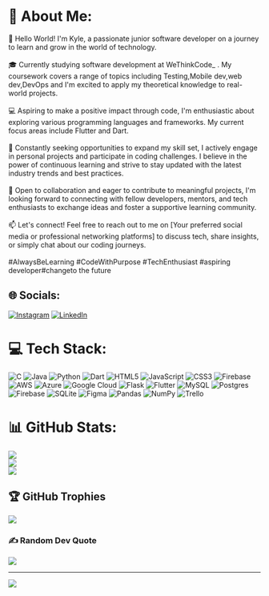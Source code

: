 # 💫 About Me:
👋 Hello World! I'm Kyle, a passionate junior software developer on a journey to learn and grow in the world of technology.<br><br>🎓 Currently studying software development at WeThinkCode_ . My coursework covers a range of topics including Testing,Mobile dev,web dev,DevOps and I'm excited to apply my theoretical knowledge to real-world projects.<br><br>💻 Aspiring to make a positive impact through code, I'm enthusiastic about exploring various programming languages and frameworks. My current focus areas include Flutter and Dart.<br><br>🌱 Constantly seeking opportunities to expand my skill set, I actively engage in personal projects and participate in coding challenges. I believe in the power of continuous learning and strive to stay updated with the latest industry trends and best practices.<br><br>🚀 Open to collaboration and eager to contribute to meaningful projects, I'm looking forward to connecting with fellow developers, mentors, and tech enthusiasts to exchange ideas and foster a supportive learning community.<br><br>📫 Let's connect! Feel free to reach out to me on [Your preferred social media or professional networking platforms] to discuss tech, share insights, or simply chat about our coding journeys.<br><br>#AlwaysBeLearning #CodeWithPurpose #TechEnthusiast #aspiring developer#changeto the future<br>


## 🌐 Socials:
[![Instagram](https://img.shields.io/badge/Instagram-%23E4405F.svg?logo=Instagram&logoColor=white)](https://instagram.com/officially.kyle) [![LinkedIn](https://img.shields.io/badge/LinkedIn-%230077B5.svg?logo=linkedin&logoColor=white)](https://www.linkedin.com/in/kyle-ndlovu-785214269/) 

# 💻 Tech Stack:
![C](https://img.shields.io/badge/c-%2300599C.svg?style=for-the-badge&logo=c&logoColor=white) ![Java](https://img.shields.io/badge/java-%23ED8B00.svg?style=for-the-badge&logo=openjdk&logoColor=white) ![Python](https://img.shields.io/badge/python-3670A0?style=for-the-badge&logo=python&logoColor=ffdd54) ![Dart](https://img.shields.io/badge/dart-%230175C2.svg?style=for-the-badge&logo=dart&logoColor=white) ![HTML5](https://img.shields.io/badge/html5-%23E34F26.svg?style=for-the-badge&logo=html5&logoColor=white) ![JavaScript](https://img.shields.io/badge/javascript-%23323330.svg?style=for-the-badge&logo=javascript&logoColor=%23F7DF1E) ![CSS3](https://img.shields.io/badge/css3-%231572B6.svg?style=for-the-badge&logo=css3&logoColor=white) ![Firebase](https://img.shields.io/badge/firebase-%23039BE5.svg?style=for-the-badge&logo=firebase) ![AWS](https://img.shields.io/badge/AWS-%23FF9900.svg?style=for-the-badge&logo=amazon-aws&logoColor=white) ![Azure](https://img.shields.io/badge/azure-%230072C6.svg?style=for-the-badge&logo=microsoftazure&logoColor=white) ![Google Cloud](https://img.shields.io/badge/GoogleCloud-%234285F4.svg?style=for-the-badge&logo=google-cloud&logoColor=white) ![Flask](https://img.shields.io/badge/flask-%23000.svg?style=for-the-badge&logo=flask&logoColor=white) ![Flutter](https://img.shields.io/badge/Flutter-%2302569B.svg?style=for-the-badge&logo=Flutter&logoColor=white) ![MySQL](https://img.shields.io/badge/mysql-%2300000f.svg?style=for-the-badge&logo=mysql&logoColor=white) ![Postgres](https://img.shields.io/badge/postgres-%23316192.svg?style=for-the-badge&logo=postgresql&logoColor=white) ![Firebase](https://img.shields.io/badge/Firebase-039BE5?style=for-the-badge&logo=Firebase&logoColor=white) ![SQLite](https://img.shields.io/badge/sqlite-%2307405e.svg?style=for-the-badge&logo=sqlite&logoColor=white) ![Figma](https://img.shields.io/badge/figma-%23F24E1E.svg?style=for-the-badge&logo=figma&logoColor=white) ![Pandas](https://img.shields.io/badge/pandas-%23150458.svg?style=for-the-badge&logo=pandas&logoColor=white) ![NumPy](https://img.shields.io/badge/numpy-%23013243.svg?style=for-the-badge&logo=numpy&logoColor=white) ![Trello](https://img.shields.io/badge/Trello-%23026AA7.svg?style=for-the-badge&logo=Trello&logoColor=white)
# 📊 GitHub Stats:
![](https://github-readme-stats.vercel.app/api?username=Kyle-ND&theme=dark&hide_border=false&include_all_commits=true&count_private=true)<br/>
![](https://github-readme-streak-stats.herokuapp.com/?user=Kyle-ND&theme=dark&hide_border=false)<br/>
![](https://github-readme-stats.vercel.app/api/top-langs/?username=Kyle-ND&theme=dark&hide_border=false&include_all_commits=true&count_private=true&layout=compact)

## 🏆 GitHub Trophies
![](https://github-profile-trophy.vercel.app/?username=Kyle-ND&theme=radical&no-frame=false&no-bg=true&margin-w=4)

### ✍️ Random Dev Quote
![](https://quotes-github-readme.vercel.app/api?type=horizontal&theme=radical)


---
[![](https://visitcount.itsvg.in/api?id=Kyle-ND&icon=0&color=0)](https://visitcount.itsvg.in)

<!-- Proudly created with GPRM ( https://gprm.itsvg.in ) -->
